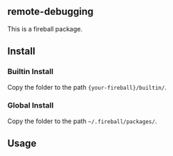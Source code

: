 ## remote-debugging

This is a fireball package.

## Install

### Builtin Install

Copy the folder to the path `{your-fireball}/builtin/`.

### Global Install

Copy the folder to the path `~/.fireball/packages/`.

## Usage
